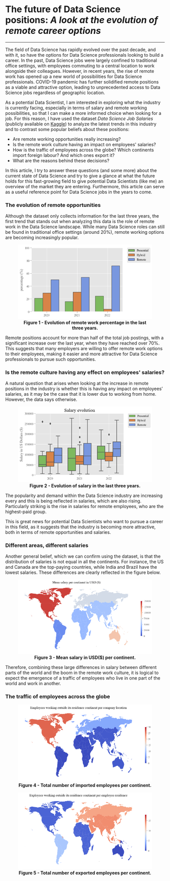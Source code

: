 # The future of Data Science positions: *A look at the evolution of remote career options*
---

The field of Data Science has rapidly evolved over the past decade, and with it, so have the options for Data Science professionals looking to build a career. In the past, Data Science jobs were largely confined to traditional office settings, with employees commuting to a central location to work alongside their colleagues. However, in recent years, the rise of remote work has opened up a new world of possibilities for Data Science professionals.  COVID-19 pandemic has further solidified remote positions as a viable and attractive option, leading to unprecedented access to Data Science jobs regardless of geographic location.

As a potential Data Scientist, I am interested in exploring what the industry is currently facing, especially in terms of salary and remote working possibilities, so that I can make a more informed choice when looking for a job. For this reason, I have used the dataset *Data Science Job Salaries* (publicly available on [Kaggle](https://www.kaggle.com/datasets/ruchi798/data-science-job-salaries?datasetId=2268489&sortBy=voteCount)) to analyze the latest trends in this industry and to contrast some popular beliefs about these positions:
- Are remote working opportunities really increasing? 
- Is the remote work culture having an impact on employees' salaries? 
- How is the traffic of employees across the globe? Which continents import foreign labour? And which ones export it? 
- What are the reasons behind these decisions? 

In this article, I try to answer these questions (and some more) about the current state of Data Science and try to give a glance at what the future holds for this fast-growing field to give potential Data Scientists (like me) an overview of the market they are entering. Furthermore, this article can serve as a useful reference point for Data Science jobs in the years to come. 

### The evolution of remote opportunities 
Although the dataset only collects information for the last three years, the first trend that stands out when analyzing this data is the role of remote work in the Data Science landscape. While many Data Science roles can still be found in traditional office settings (around 20%), remote working options are becoming increasingly popular. 

<figure>
<img src="https://github.com/diegoescribanog/DSND-Project-1/blob/main/Images/Q1_Remote_percentage_evolution.png?raw=True" alt="Trulli" class="center">
<figcaption align = "center"><b>Figure 1 - Evolution of remote work percentage in the last three years. </b></figcaption>
</figure>

Remote positions account for more than half of the total job postings, with a significant increase over the last year, when they have reached over 70%. This suggests that many employers are willing to offer remote work options to their employees, making it easier and more attractive for Data Science professionals to pursue such opportunities. 

### Is the remote culture having any effect on employees' salaries? 
A natural question that arises when looking at the increase in remote positions in the industry is whether this is having any impact on employees’ salaries, as it may be the case that it is lower due to working from home. However, the data says otherwise.

<figure>
<img src="https://github.com/diegoescribanog/DSND-Project-1/blob/main/Images/Q2_Salary_evolution.png?raw=True" alt="Trulli">
<figcaption align = "center"><b>Figure 2 - Evolution of salary in the last three years. </b></figcaption>
</figure>

The popularity and demand within the Data Science industry are increasing every and this is being reflected in salaries, which are also rising.  Particularly striking is the rise in salaries for remote employees, who are the highest-paid group. 

This is great news for potential Data Scientists who want to pursue a career in this field, as it suggests that the industry is becoming more attractive, both in terms of remote opportunities and salaries. 

### Different areas, different salaries 

Another general belief, which we can confirm using the dataset, is that the distribution of salaries is not equal in all the continents.  For instance, the US and Canada are the top-paying countries, while India and Brazil have the lowest salaries.  These differences are clearly reflected in the figure below. 

<figure>
<img src="https://github.com/diegoescribanog/DSND-Project-1/blob/main/Images/Q3_Mean_salary_per_continent.png?raw=True" alt="Trulli">
<figcaption align = "center"><b>Figure 3 - Mean salary in USD($) per continent. </b></figcaption>
</figure>

Therefore, combining these large differences in salary between different parts of the world and the boom in the remote work culture, it is logical to expect the emergence of a traffic of employees who live in one part of the world and work in another.  

### The traffic of employees across the globe 

<figure>
<img src="https://github.com/diegoescribanog/DSND-Project-1/blob/main/Images/Q5_Working_outside_company_location.png?raw=True" alt="Trulli">
<figcaption align = "center"><b>Figure 4 - Total number of imported employees per continent. </b></figcaption>
</figure>

<figure>
<img src="https://github.com/diegoescribanog/DSND-Project-1/blob/main/Images/Q6_Working_outside_employee_residence.png?raw=True" alt="Trulli">
<figcaption align = "center"><b>Figure 5 - Total number of exported employees per continent. </b></figcaption>
</figure>